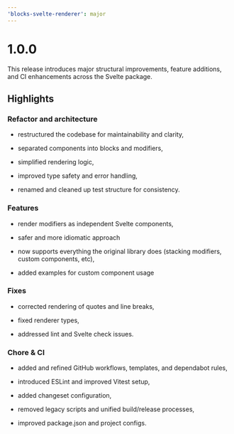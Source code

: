 ```yaml
---
'blocks-svelte-renderer': major
---
```


# 1.0.0

This release introduces major structural improvements, feature additions, and CI enhancements across the Svelte package.

## Highlights

### Refactor and architecture

- restructured the codebase for maintainability and clarity,

- separated components into blocks and modifiers,

- simplified rendering logic,

- improved type safety and error handling,

- renamed and cleaned up test structure for consistency.


### Features

- render modifiers as independent Svelte components,

- safer and more idiomatic approach

- now supports everything the original library does (stacking modifiers, custom components, etc),

- added examples for custom component usage


### Fixes

- corrected rendering of quotes and line breaks,

- fixed renderer types,

- addressed lint and Svelte check issues.


### Chore & CI

- added and refined GitHub workflows, templates, and dependabot rules,

- introduced ESLint and improved Vitest setup,

- added changeset configuration,

- removed legacy scripts and unified build/release processes,

- improved package.json and project configs.
